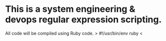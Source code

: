 This is a system engineering & devops regular expression scripting.
===================================================================
All code will be compiled using Ruby code. > #!/usr/bin/env ruby <
